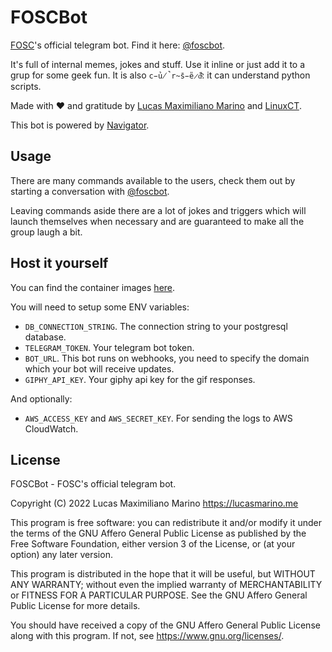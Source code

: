 # FOSCBot

[FOSC](https://fosc.space!)'s official telegram bot. Find it here: [@foscbot](https://t.me/foscbot).

It's full of internal memes, jokes and stuff. Use it inline or just add it to a grup for some geek fun. It is also `c̵̉u̸̚r̴̄s̵̎e̷̋d̴͂`: it can understand python scripts.

Made with ❤️ and gratitude by [Lucas Maximiliano Marino](https://lucasmarino.me) and [LinuxCT](https://github.com/linuxct).

This bot is powered by [Navigator](https://github.com/navigatorframework/navigator).

## Usage

There are many commands available to the users, check them out by starting a conversation with [@foscbot](https://t.me/foscbot).

Leaving commands aside there are a lot of jokes and triggers which will launch themselves when necessary and are guaranteed to make all the group laugh a bit.

## Host it yourself

You can find the container images [here](https://github.com/users/elementh/packages/container/package/foscbot).

You will need to setup some ENV variables:

- `DB_CONNECTION_STRING`. The connection string to your postgresql database.
- `TELEGRAM_TOKEN`. Your telegram bot token.
- `BOT_URL`. This bot runs on webhooks, you need to specify the domain which your bot will receive updates.
- `GIPHY_API_KEY`. Your giphy api key for the gif responses.

And optionally:

- `AWS_ACCESS_KEY` and `AWS_SECRET_KEY`. For sending the logs to AWS CloudWatch.

## License

FOSCBot - FOSC's official telegram bot.

Copyright (C) 2022  Lucas Maximiliano Marino <https://lucasmarino.me>

This program is free software: you can redistribute it and/or modify
it under the terms of the GNU Affero General Public License as published
by the Free Software Foundation, either version 3 of the License, or
(at your option) any later version.

This program is distributed in the hope that it will be useful,
but WITHOUT ANY WARRANTY; without even the implied warranty of
MERCHANTABILITY or FITNESS FOR A PARTICULAR PURPOSE.  See the
GNU Affero General Public License for more details.

You should have received a copy of the GNU Affero General Public License
along with this program.  If not, see <https://www.gnu.org/licenses/>.
